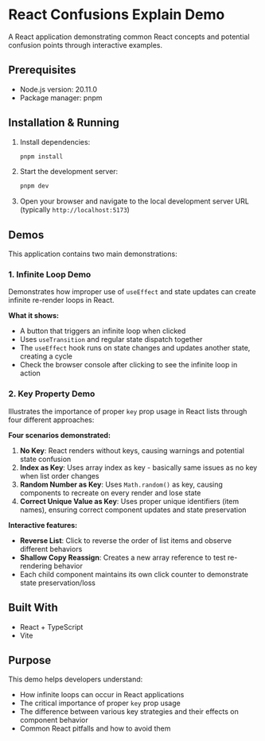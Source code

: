 # React Confusions Explain Demo

A React application demonstrating common React concepts and potential confusion points through interactive examples.

## Prerequisites

- Node.js version: 20.11.0
- Package manager: pnpm

## Installation & Running

1. Install dependencies:
   ```bash
   pnpm install
   ```

2. Start the development server:
   ```bash
   pnpm dev
   ```

3. Open your browser and navigate to the local development server URL (typically `http://localhost:5173`)

## Demos

This application contains two main demonstrations:

### 1. Infinite Loop Demo
Demonstrates how improper use of `useEffect` and state updates can create infinite re-render loops in React. 

**What it shows:**
- A button that triggers an infinite loop when clicked
- Uses `useTransition` and regular state dispatch together
- The `useEffect` hook runs on state changes and updates another state, creating a cycle
- Check the browser console after clicking to see the infinite loop in action

### 2. Key Property Demo
Illustrates the importance of proper `key` prop usage in React lists through four different approaches:

**Four scenarios demonstrated:**
1. **No Key**: React renders without keys, causing warnings and potential state confusion
2. **Index as Key**: Uses array index as key - basically same issues as no key when list order changes
3. **Random Number as Key**: Uses `Math.random()` as key, causing components to recreate on every render and lose state
4. **Correct Unique Value as Key**: Uses proper unique identifiers (item names), ensuring correct component updates and state preservation

**Interactive features:**
- **Reverse List**: Click to reverse the order of list items and observe different behaviors
- **Shallow Copy Reassign**: Creates a new array reference to test re-rendering behavior
- Each child component maintains its own click counter to demonstrate state preservation/loss

## Built With

- React + TypeScript
- Vite

## Purpose

This demo helps developers understand:
- How infinite loops can occur in React applications
- The critical importance of proper `key` prop usage
- The difference between various key strategies and their effects on component behavior
- Common React pitfalls and how to avoid them